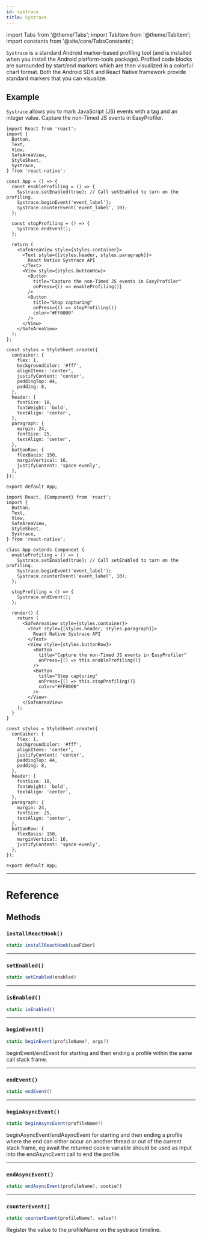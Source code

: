 ```yaml
---
id: systrace
title: Systrace
---
```


import Tabs from '@theme/Tabs'; import TabItem from '@theme/TabItem'; import constants from '@site/core/TabsConstants';

`Systrace` is a standard Android marker-based profiling tool (and is installed when you install the Android platform-tools package). Profiled code blocks are surrounded by start/end markers which are then visualized in a colorful chart format. Both the Android SDK and React Native framework provide standard markers that you can visualize.

## Example

`Systrace` allows you to mark JavaScript (JS) events with a tag and an integer value. Capture the non-Timed JS events in EasyProfiler.

<Tabs groupId="syntax" defaultValue={constants.defaultSyntax} values={constants.syntax}>
<TabItem value="functional">

```SnackPlayer name=Systrace%20Function%20Component%20Example
import React from 'react';
import {
  Button,
  Text,
  View,
  SafeAreaView,
  StyleSheet,
  Systrace,
} from 'react-native';

const App = () => {
  const enableProfiling = () => {
    Systrace.setEnabled(true); // Call setEnabled to turn on the profiling.
    Systrace.beginEvent('event_label');
    Systrace.counterEvent('event_label', 10);
  };

  const stopProfiling = () => {
    Systrace.endEvent();
  };

  return (
    <SafeAreaView style={styles.container}>
      <Text style={[styles.header, styles.paragraph]}>
        React Native Systrace API
      </Text>
      <View style={styles.buttonRow}>
        <Button
          title="Capture the non-Timed JS events in EasyProfiler"
          onPress={() => enableProfiling()}
        />
        <Button
          title="Stop capturing"
          onPress={() => stopProfiling()}
          color="#FF0000"
        />
      </View>
    </SafeAreaView>
  );
};

const styles = StyleSheet.create({
  container: {
    flex: 1,
    backgroundColor: '#fff',
    alignItems: 'center',
    justifyContent: 'center',
    paddingTop: 44,
    padding: 8,
  },
  header: {
    fontSize: 18,
    fontWeight: 'bold',
    textAlign: 'center',
  },
  paragraph: {
    margin: 24,
    fontSize: 25,
    textAlign: 'center',
  },
  buttonRow: {
    flexBasis: 150,
    marginVertical: 16,
    justifyContent: 'space-evenly',
  },
});

export default App;
```

</TabItem>
<TabItem value="classical">

```SnackPlayer name=Systrace%20Class%20Component%20Example
import React, {Component} from 'react';
import {
  Button,
  Text,
  View,
  SafeAreaView,
  StyleSheet,
  Systrace,
} from 'react-native';

class App extends Component {
  enableProfiling = () => {
    Systrace.setEnabled(true); // Call setEnabled to turn on the profiling.
    Systrace.beginEvent('event_label');
    Systrace.counterEvent('event_label', 10);
  };

  stopProfiling = () => {
    Systrace.endEvent();
  };

  render() {
    return (
      <SafeAreaView style={styles.container}>
        <Text style={[styles.header, styles.paragraph]}>
          React Native Systrace API
        </Text>
        <View style={styles.buttonRow}>
          <Button
            title="Capture the non-Timed JS events in EasyProfiler"
            onPress={() => this.enableProfiling()}
          />
          <Button
            title="Stop capturing"
            onPress={() => this.stopProfiling()}
            color="#FF0000"
          />
        </View>
      </SafeAreaView>
    );
  }
}

const styles = StyleSheet.create({
  container: {
    flex: 1,
    backgroundColor: '#fff',
    alignItems: 'center',
    justifyContent: 'center',
    paddingTop: 44,
    padding: 8,
  },
  header: {
    fontSize: 18,
    fontWeight: 'bold',
    textAlign: 'center',
  },
  paragraph: {
    margin: 24,
    fontSize: 25,
    textAlign: 'center',
  },
  buttonRow: {
    flexBasis: 150,
    marginVertical: 16,
    justifyContent: 'space-evenly',
  },
});

export default App;
```

</TabItem>
</Tabs>

---

# Reference

## Methods

### `installReactHook()`

```jsx
static installReactHook(useFiber)
```

---

### `setEnabled()`

```jsx
static setEnabled(enabled)
```

---

### `isEnabled()`

```jsx
static isEnabled()
```

---

### `beginEvent()`

```jsx
static beginEvent(profileName?, args?)
```

beginEvent/endEvent for starting and then ending a profile within the same call stack frame.

---

### `endEvent()`

```jsx
static endEvent()
```

---

### `beginAsyncEvent()`

```jsx
static beginAsyncEvent(profileName?)
```

beginAsyncEvent/endAsyncEvent for starting and then ending a profile where the end can either occur on another thread or out of the current stack frame, eg await the returned cookie variable should be used as input into the endAsyncEvent call to end the profile.

---

### `endAsyncEvent()`

```jsx
static endAsyncEvent(profileName?, cookie?)
```

---

### `counterEvent()`

```jsx
static counterEvent(profileName?, value?)
```

Register the value to the profileName on the systrace timeline.
